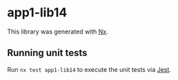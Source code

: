 # app1-lib14

This library was generated with [Nx](https://nx.dev).

## Running unit tests

Run `nx test app1-lib14` to execute the unit tests via [Jest](https://jestjs.io).
